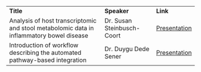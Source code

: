 
<table width="100%" >
<tr>
<td><b>Title</b></td><td><b>Speaker</b></td><td><b>Link</b></td>
</tr>
<tr>
<td>Analysis of host transcriptomic and stool metabolomic data in inflammatory bowel disease </td><td> Dr. Susan Steinbusch-Coort</td><td><a href="">Presentation</a></td>
</tr>
<tr>
<td>Introduction of workflow describing the automated pathway-based integration
</td><td>Dr. Duygu Dede Sener</td><td><a href="">Presentation</a></td>
</tr>
<table width="100%" >